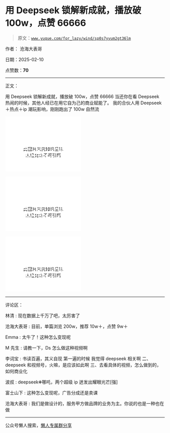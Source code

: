 # 用 Deepseek 锁解‬新成就，播放破 100w，点赞 66666

> 原文：[`www.yuque.com/for_lazy/wind/sp0s7yvum2gt36lm`](https://www.yuque.com/for_lazy/wind/sp0s7yvum2gt36lm)

作者： 沧海大表哥

日期：2025-02-10

点赞数：**70**

* * *

正文：

用 Deepseek 锁解‬新成就，播放破 100w，点赞 66666 当还你‬在看 Deepseek 热闹的时候，其他人经已‬在用它自为‬己的商业赋能了。
我的合伙人用 Deepseek＋热点＋ip 潮玩影响，刚刚跑出了 100w 自然流

![](img/eca6e4efc01c602765789a12b01d5be5.png "None")

![](img/f138482afa54573a835987023e46955a.png "None")

![](img/c80bdc3fea8b908ee1a6a09d2e20af53.png "None")

* * *

评论区：

林清 : 现在数据上千万了吧，太厉害了

沧海大表哥 : 目前，单篇浏览 200w，推荐 10w＋，点赞 9w＋

Emma : 太牛了！这种怎么变现呢

M 先生 : 请教一下，Ds 怎么做这种视频啊

李词宝 : 书读百遍，其义自现 第一遍的时候 我觉得 deepseek 相关啊 二、deepseek 和视频号，火嘛，是应该如此啊 三、去看具体的视频，怎么做到的，如何商业化

波叔 : deepseek➕哪吒，两个超级 ip 迸发出耀眼光芒[强]

富士山下 : 这种怎么变现呢，广告分成还是卖课

沧海大表哥 : 我们是做设计的，服务甲方做品牌的业务为主。你说的也是一种也在做

* * *

公众号懒人搜索，[懒人专属群分享](https://lazybook.fun/#/blog/group)